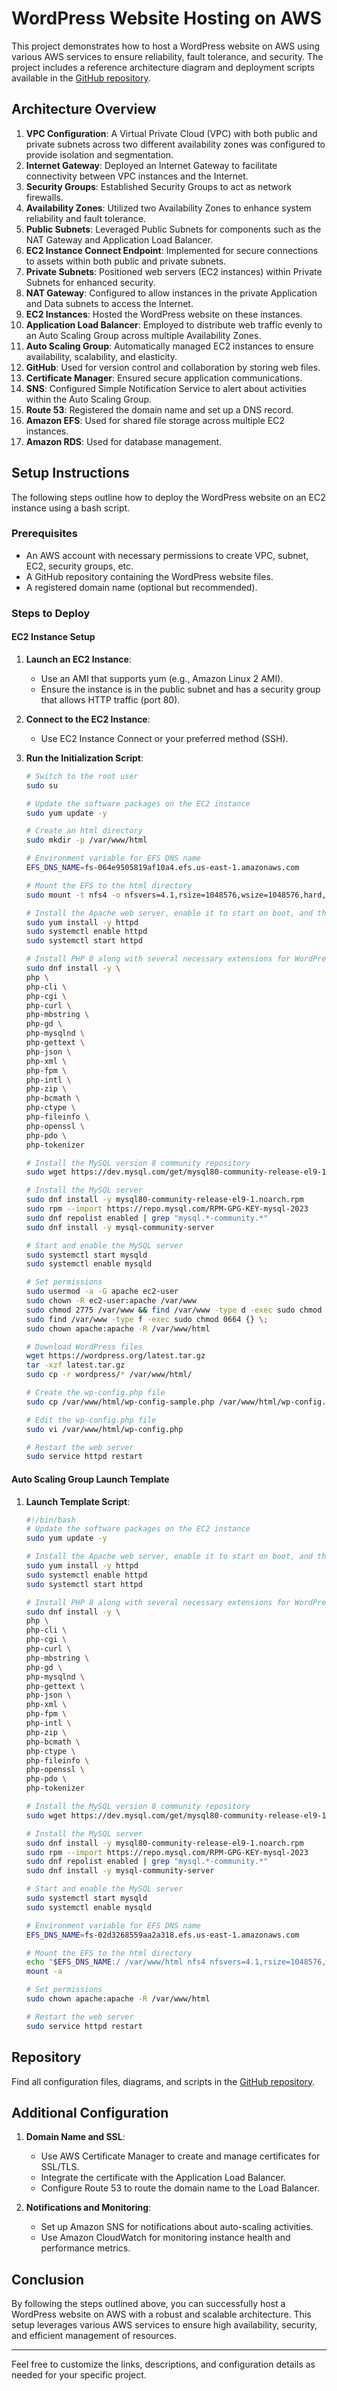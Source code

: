 # WordPress Website Hosting on AWS

This project demonstrates how to host a WordPress website on AWS using various AWS services to ensure reliability, fault tolerance, and security. The project includes a reference architecture diagram and deployment scripts available in the [GitHub repository](https://github.com/galkini/Host_a_WordPress_Website_on_AWS).

## Architecture Overview

1. **VPC Configuration**: A Virtual Private Cloud (VPC) with both public and private subnets across two different availability zones was configured to provide isolation and segmentation.
2. **Internet Gateway**: Deployed an Internet Gateway to facilitate connectivity between VPC instances and the Internet.
3. **Security Groups**: Established Security Groups to act as network firewalls.
4. **Availability Zones**: Utilized two Availability Zones to enhance system reliability and fault tolerance.
5. **Public Subnets**: Leveraged Public Subnets for components such as the NAT Gateway and Application Load Balancer.
6. **EC2 Instance Connect Endpoint**: Implemented for secure connections to assets within both public and private subnets.
7. **Private Subnets**: Positioned web servers (EC2 instances) within Private Subnets for enhanced security.
8. **NAT Gateway**: Configured to allow instances in the private Application and Data subnets to access the Internet.
9. **EC2 Instances**: Hosted the WordPress website on these instances.
10. **Application Load Balancer**: Employed to distribute web traffic evenly to an Auto Scaling Group across multiple Availability Zones.
11. **Auto Scaling Group**: Automatically managed EC2 instances to ensure availability, scalability, and elasticity.
12. **GitHub**: Used for version control and collaboration by storing web files.
13. **Certificate Manager**: Ensured secure application communications.
14. **SNS**: Configured Simple Notification Service to alert about activities within the Auto Scaling Group.
15. **Route 53**: Registered the domain name and set up a DNS record.
16. **Amazon EFS**: Used for shared file storage across multiple EC2 instances.
17. **Amazon RDS**: Used for database management.

## Setup Instructions

The following steps outline how to deploy the WordPress website on an EC2 instance using a bash script.

### Prerequisites

- An AWS account with necessary permissions to create VPC, subnet, EC2, security groups, etc.
- A GitHub repository containing the WordPress website files.
- A registered domain name (optional but recommended).

### Steps to Deploy

#### EC2 Instance Setup

1. **Launch an EC2 Instance**:
    - Use an AMI that supports yum (e.g., Amazon Linux 2 AMI).
    - Ensure the instance is in the public subnet and has a security group that allows HTTP traffic (port 80).

2. **Connect to the EC2 Instance**:
    - Use EC2 Instance Connect or your preferred method (SSH).

3. **Run the Initialization Script**:

    ```bash
    # Switch to the root user
    sudo su
    
    # Update the software packages on the EC2 instance
    sudo yum update -y
    
    # Create an html directory
    sudo mkdir -p /var/www/html
    
    # Environment variable for EFS DNS name
    EFS_DNS_NAME=fs-064e9505819af10a4.efs.us-east-1.amazonaws.com
    
    # Mount the EFS to the html directory
    sudo mount -t nfs4 -o nfsvers=4.1,rsize=1048576,wsize=1048576,hard,timeo=600,retrans=2,noresvport "$EFS_DNS_NAME":/ /var/www/html
    
    # Install the Apache web server, enable it to start on boot, and then start the server immediately
    sudo yum install -y httpd
    sudo systemctl enable httpd
    sudo systemctl start httpd
    
    # Install PHP 8 along with several necessary extensions for WordPress to run
    sudo dnf install -y \
    php \
    php-cli \
    php-cgi \
    php-curl \
    php-mbstring \
    php-gd \
    php-mysqlnd \
    php-gettext \
    php-json \
    php-xml \
    php-fpm \
    php-intl \
    php-zip \
    php-bcmath \
    php-ctype \
    php-fileinfo \
    php-openssl \
    php-pdo \
    php-tokenizer
    
    # Install the MySQL version 8 community repository
    sudo wget https://dev.mysql.com/get/mysql80-community-release-el9-1.noarch.rpm
    
    # Install the MySQL server
    sudo dnf install -y mysql80-community-release-el9-1.noarch.rpm
    sudo rpm --import https://repo.mysql.com/RPM-GPG-KEY-mysql-2023
    sudo dnf repolist enabled | grep "mysql.*-community.*"
    sudo dnf install -y mysql-community-server
    
    # Start and enable the MySQL server
    sudo systemctl start mysqld
    sudo systemctl enable mysqld
    
    # Set permissions
    sudo usermod -a -G apache ec2-user
    sudo chown -R ec2-user:apache /var/www
    sudo chmod 2775 /var/www && find /var/www -type d -exec sudo chmod 2775 {} \;
    sudo find /var/www -type f -exec sudo chmod 0664 {} \;
    sudo chown apache:apache -R /var/www/html
    
    # Download WordPress files
    wget https://wordpress.org/latest.tar.gz
    tar -xzf latest.tar.gz
    sudo cp -r wordpress/* /var/www/html/
    
    # Create the wp-config.php file
    sudo cp /var/www/html/wp-config-sample.php /var/www/html/wp-config.php
    
    # Edit the wp-config.php file
    sudo vi /var/www/html/wp-config.php
    
    # Restart the web server
    sudo service httpd restart
    ```

#### Auto Scaling Group Launch Template

1. **Launch Template Script**:

    ```bash
    #!/bin/bash
    # Update the software packages on the EC2 instance
    sudo yum update -y
    
    # Install the Apache web server, enable it to start on boot, and then start the server immediately
    sudo yum install -y httpd
    sudo systemctl enable httpd
    sudo systemctl start httpd
    
    # Install PHP 8 along with several necessary extensions for WordPress to run
    sudo dnf install -y \
    php \
    php-cli \
    php-cgi \
    php-curl \
    php-mbstring \
    php-gd \
    php-mysqlnd \
    php-gettext \
    php-json \
    php-xml \
    php-fpm \
    php-intl \
    php-zip \
    php-bcmath \
    php-ctype \
    php-fileinfo \
    php-openssl \
    php-pdo \
    php-tokenizer
    
    # Install the MySQL version 8 community repository
    sudo wget https://dev.mysql.com/get/mysql80-community-release-el9-1.noarch.rpm
    
    # Install the MySQL server
    sudo dnf install -y mysql80-community-release-el9-1.noarch.rpm
    sudo rpm --import https://repo.mysql.com/RPM-GPG-KEY-mysql-2023
    sudo dnf repolist enabled | grep "mysql.*-community.*"
    sudo dnf install -y mysql-community-server
    
    # Start and enable the MySQL server
    sudo systemctl start mysqld
    sudo systemctl enable mysqld
    
    # Environment variable for EFS DNS name
    EFS_DNS_NAME=fs-02d3268559aa2a318.efs.us-east-1.amazonaws.com
    
    # Mount the EFS to the html directory
    echo "$EFS_DNS_NAME:/ /var/www/html nfs4 nfsvers=4.1,rsize=1048576,wsize=1048576,hard,timeo=600,retrans=2 0 0" >> /etc/fstab
    mount -a
    
    # Set permissions
    sudo chown apache:apache -R /var/www/html
    
    # Restart the web server
    sudo service httpd restart
    ```

## Repository

Find all configuration files, diagrams, and scripts in the [GitHub repository](https://github.com/galkini/Host_a_WordPress_Website_on_AWS).

## Additional Configuration

1. **Domain Name and SSL**:
    - Use AWS Certificate Manager to create and manage certificates for SSL/TLS.
    - Integrate the certificate with the Application Load Balancer.
    - Configure Route 53 to route the domain name to the Load Balancer.

2. **Notifications and Monitoring**:
    - Set up Amazon SNS for notifications about auto-scaling activities.
    - Use Amazon CloudWatch for monitoring instance health and performance metrics.

## Conclusion

By following the steps outlined above, you can successfully host a WordPress website on AWS with a robust and scalable architecture. This setup leverages various AWS services to ensure high availability, security, and efficient management of resources.

---

Feel free to customize the links, descriptions, and configuration details as needed for your specific project.
